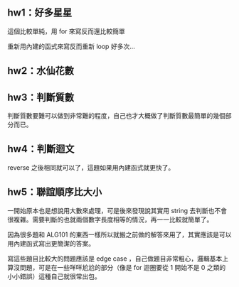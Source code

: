 ## hw1：好多星星
這個比較單純，用 for 來寫反而還比較簡單

重新用內建的函式來寫反而重新 loop 好多次...

## hw2：水仙花數

## hw3：判斷質數
判斷質數要難可以做到非常難的程度，自己也才大概做了判斷質數最簡單的幾個部分而已。

## hw4：判斷迴文
reverse 之後相同就可以了，這題如果用內建函式就更快了。

## hw5：聯誼順序比大小
一開始原本也是想說用大數來處理，可是後來發現說其實用 string 去判斷也不會很複雜。需要判斷的也就兩個數字長度相等的情況，再一一比較就簡單了。

因為很多題和 ALG101 的東西一樣所以就搬之前做的解答來用了，其實應該是可以用內建函式寫出更簡潔的答案。

寫這些題目比較大的問題應該是 edge case ，自己做題目非常粗心，邏輯基本上算沒問題，可是在一些咩咩尬尬的部分（像是 for 迴圈要從 1 開始不是 0 之類的小小錯誤）這種自己就很常出包。

